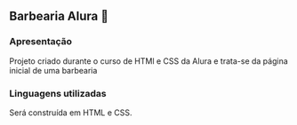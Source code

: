 ## Barbearia Alura 💈

### Apresentação 
Projeto criado durante o curso de HTMl e CSS da Alura e trata-se da página inicial de uma barbearia 

### Linguagens utilizadas
Será construída em HTML e CSS.
